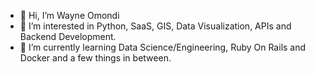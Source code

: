 - 👋 Hi, I’m Wayne Omondi
- 👀 I’m interested in Python, SaaS, GIS, Data Visualization, APIs and Backend Development.
- 🌱 I’m currently learning Data Science/Engineering, Ruby On Rails and Docker and a few things in between.

<!---
WayneNyariroh/WayneNyariroh is a ✨ special ✨ repository because its `README.md` (this file) appears on your GitHub profile.
You can click the Preview link to take a look at your changes.
--->
